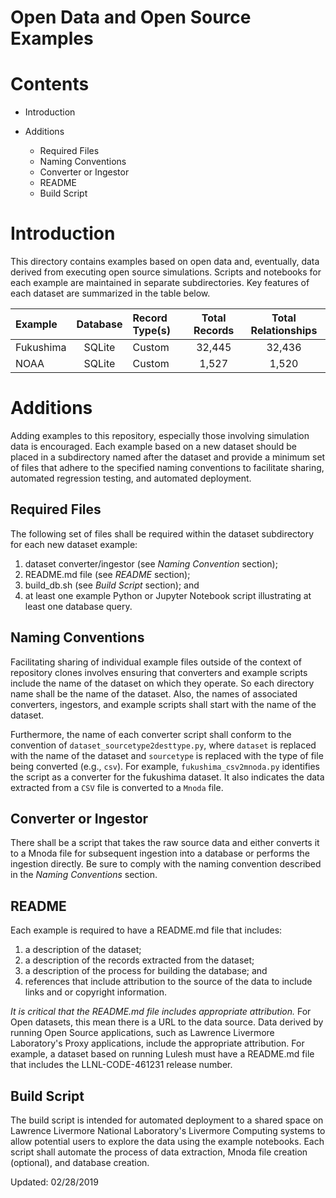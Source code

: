 Open Data and Open Source Examples
==================================

Contents
========

- Introduction

- Additions

  - Required Files
  - Naming Conventions
  - Converter or Ingestor
  - README
  - Build Script


Introduction
============

This directory contains examples based on open data and, eventually, data
derived from executing open source simulations.  Scripts and notebooks for 
each example are maintained in separate subdirectories.  Key features of each 
dataset are summarized in the table below.

| Example   | Database | Record Type(s) | Total Records | Total Relationships |
|:----------|:--------:|:---------------|:-------------:|:-------------------:|
| Fukushima | SQLite   | Custom         | 32,445        | 32,436              |
| NOAA      | SQLite   | Custom         | 1,527         | 1,520               |


Additions
=========

Adding examples to this repository, especially those involving simulation data
is encouraged.  Each example based on a new dataset should be placed in a 
subdirectory named after the dataset and provide a minimum set of files that 
adhere to the specified naming conventions to facilitate sharing, automated 
regression testing, and automated deployment.

Required Files
--------------

The following set of files shall be required within the dataset subdirectory
for each new dataset example:

1. dataset converter/ingestor (see *Naming Convention* section);
1. README.md file (see *README* section);
1. build_db.sh (see *Build Script* section); and
1. at least one example Python or Jupyter Notebook script illustrating at least one database query.


Naming Conventions
------------------

Facilitating sharing of individual example files outside of the context of 
repository clones involves ensuring that converters and example scripts
include the name of the dataset on which they operate.  So each directory name 
shall be the name of the dataset. Also, the names of associated converters, 
ingestors, and example scripts shall start with the name of the dataset.  

Furthermore, the name of each converter script shall conform to the convention
of `dataset_sourcetype2desttype.py`, where `dataset` is replaced with the name 
of the dataset and `sourcetype` is replaced with the type of file being 
converted (e.g., `csv`).  For example, `fukushima_csv2mnoda.py` identifies the 
script as a converter for the fukushima dataset.  It also indicates the data 
extracted from a `CSV` file is converted to a `Mnoda` file.


Converter or Ingestor
---------------------

There shall be a script that takes the raw source data and either converts it
to a Mnoda file for subsequent ingestion into a database or performs the
ingestion directly.  Be sure to comply with the naming convention described
in the *Naming Conventions* section.


README
------

Each example is required to have a README.md file that includes:

1. a description of the dataset;
1. a description of the records extracted from the dataset;
1. a description of the process for building the database; and
1.  references that include attribution to the source of the data to include links and or copyright information.

*It is critical that the README.md file includes appropriate attribution.*
For Open datasets, this mean there is a URL to the data source.  Data
derived by running Open Source applications, such as Lawrence Livermore 
Laboratory's Proxy applications, include the appropriate attribution.  For 
example, a dataset based on running Lulesh must have a README.md file that
includes the LLNL-CODE-461231 release number.


Build Script
------------

The build script is intended for automated deployment to a shared space on 
Lawrence Livermore National Laboratory's Livermore Computing systems to 
allow potential users to explore the data using the example notebooks.
Each script shall automate the process of data extraction, Mnoda file
creation (optional), and database creation.



Updated: 02/28/2019
